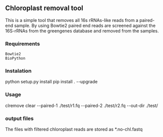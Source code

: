 ## Chloroplast removal tool

This is a simple tool that removes all 16s rRNAs-like reads from a paired-end sample. By using Bowtie2 paired end reads are screened against the 16S-rRNAs from the greengenes database and removed from the samples. 

### Requirements

    Bowtie2
    BioPython

### Instalation

python setup.py install
pip install . --upgrade

### Usage

clremove clear --paired-1 ./test/r1.fq --paired-2 ./test/r2.fq --out-dir ./test/

### output files

The files with filtered chloroplast reads are stored as *.no-chl.fastq
